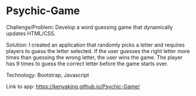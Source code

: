 # Psychic-Game

Challenge/Problem: Develop a word guessing game that dynamically updates HTML/CSS.

Solution: I created an application that randomly picks a letter and requires players to guess the letter selected. If the user guesses the right letter more times than guessing the wrong letter, the user wins the game. The player has 9 times to guess the correct letter before the game starts over.  

Technology: Bootstrap, Javascript

Link to app: https://kenyaking.github.io/Psychic-Game/

